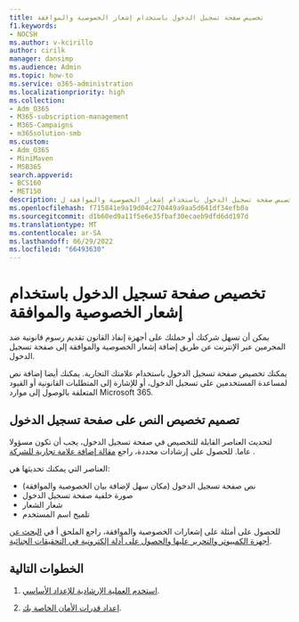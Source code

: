 ```yaml
---
title: تخصيص صفحة تسجيل الدخول باستخدام إشعار الخصوصية والموافقة
f1.keywords:
- NOCSH
ms.author: v-kcirillo
author: cirilk
manager: dansimp
ms.audience: Admin
ms.topic: how-to
ms.service: o365-administration
ms.localizationpriority: high
ms.collection:
- Adm_O365
- M365-subscription-management
- M365-Campaigns
- m365solution-smb
ms.custom:
- Adm_O365
- MiniMaven
- MSB365
search.appverid:
- BCS160
- MET150
description: تخصيص صفحة تسجيل الدخول باستخدام إشعار الخصوصية والموافقة ل Microsoft 365.
ms.openlocfilehash: f715841e9a19d04c270449a9aa5d641df34efb0a
ms.sourcegitcommit: d1b60ed9a11f5e6e35fbaf30ecaeb9dfd6dd197d
ms.translationtype: MT
ms.contentlocale: ar-SA
ms.lasthandoff: 06/29/2022
ms.locfileid: "66493630"
---
```

# <a name="customize-your-sign-in-page-with-a-privacy-and-consent-notice"></a>تخصيص صفحة تسجيل الدخول باستخدام إشعار الخصوصية والموافقة

يمكن أن تسهل شركتك أو حملتك على أجهزة إنفاذ القانون تقديم رسوم قانونية ضد المجرمين عبر الإنترنت عن طريق إضافة إشعار الخصوصية والموافقة إلى صفحة تسجيل الدخول.

يمكنك تخصيص صفحة تسجيل الدخول باستخدام علامتك التجارية. يمكنك أيضا إضافة نص لمساعدة المستخدمين على تسجيل الدخول، أو للإشارة إلى المتطلبات القانونية أو القيود المتعلقة بالوصول إلى موارد Microsoft 365.

## <a name="design-customization-the-text-on-your-sign-in-page"></a>تصميم تخصيص النص على صفحة تسجيل الدخول

لتحديث العناصر القابلة للتخصيص في صفحة تسجيل الدخول، يجب أن تكون مسؤولا عاما. للحصول على إرشادات محددة، راجع [مقالة إضافة علامة تجارية للشركة](/azure/active-directory/fundamentals/customize-branding) .

العناصر التي يمكنك تحديثها هي:

- نص صفحة تسجيل الدخول (مكان سهل لإضافة بيان الخصوصية والموافقة)
- صورة خلفية صفحة تسجيل الدخول
- شعار الشعار
- تلميح اسم المستخدم

للحصول على أمثلة على إشعارات الخصوصية والموافقة، راجع الملحق أ في [البحث عن أجهزة الكمبيوتر والتحرير عليها والحصول على أدلة إلكترونية في التحقيقات الجنائية](https://www.justice.gov/file/442111/download).

## <a name="next-steps"></a>الخطوات التالية

1. [استخدم العملية الإرشادية للإعداد الأساسي](m365bp-setup.md).

2. [إعداد قدرات الأمان الخاصة بك](m365bp-security-overview.md).
